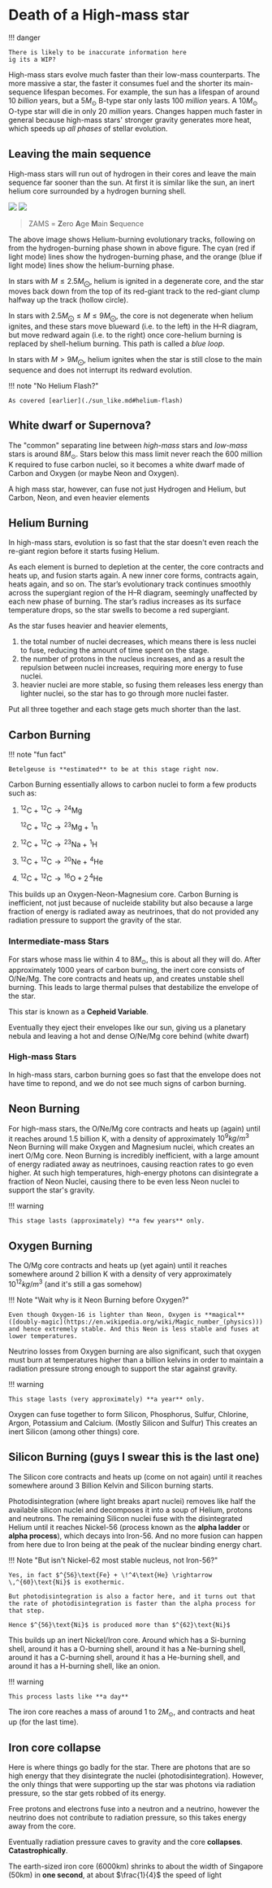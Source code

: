 # Death of a High-mass star

!!! danger

    There is likely to be inaccurate information here
    ig its a WIP?

High-mass stars evolve much faster than their low-mass counterparts.
The more massive a star, the faster it consumes fuel and the shorter its main-sequence lifespan becomes.
For example, the sun has a lifespan of around 10 _billion_ years, but a $5M_\odot$ B-type star only lasts 100 _million_ years.
A $10M_\odot$ O-type star will die in only 20 _million_ years.
Changes happen much faster in general because high-mass stars' stronger gravity generates more heat, which speeds up _all phases_ of stellar evolution.

## Leaving the main sequence

High-mass stars will run out of hydrogen in their cores and leave the main sequence far sooner than the sun. At first it is similar like the sun, an inert helium core surrounded by a hydrogen burning shell.

![](../assets/He.png#only-light)
![](../assets/He_dark.png#only-dark)

> ZAMS = **Z**ero **A**ge **M**ain **S**equence

The above image shows Helium-burning evolutionary tracks, following on from the hydrogen-burning phase shown in above figure. The cyan (red if light mode) lines show the hydrogen-burning phase, and the orange (blue if light mode) lines show the helium-burning phase.

In stars with $M\leq2.5M_\bigodot$, helium is ignited in a degenerate core, and the star moves back down from the top of its red-giant track to the red-giant clump halfway up the track (hollow circle).

In stars with $2.5M_\bigodot \leq M \leq 9M_\bigodot$, the core is not degenerate when helium ignites, and these stars move blueward (i.e. to the left) in the H–R diagram, but move redward again (i.e. to the right) once core-helium burning is replaced by shell-helium burning. This path is called a _blue loop_.

In stars with $M>9M_\bigodot$, helium ignites when the star is still close to the main sequence and does not interrupt its redward evolution.

!!! note "No Helium Flash?"

    As covered [earlier](./sun_like.md#helium-flash)

## White dwarf or Supernova?

The "common" separating line between _high-mass_ stars and _low-mass_ stars is around $8M_\odot$.
Stars below this mass limit never reach the 600 million K required to fuse carbon nuclei, so it becomes a white dwarf made of Carbon and Oxygen (or maybe Neon and Oxygen).

A high mass star, however, can fuse not just Hydrogen and Helium, but Carbon, Neon, and even heavier elements

## Helium Burning

In high-mass stars, evolution is so fast that the star doesn't even reach the re-giant region before it starts fusing Helium.

As each element is burned to depletion at the center, the core contracts and heats up, and fusion starts again.
A new inner core forms, contracts again, heats again, and so on.
The star’s evolutionary track continues smoothly across the supergiant region of the H–R diagram, seemingly unaffected by each new phase of burning.
The star’s radius increases as its surface temperature drops, so the star swells to become a red supergiant.

As the star fuses heavier and heavier elements,

1. the total number of nuclei decreases, which means there is less nuclei to fuse, reducing the amount of time spent on the stage.
2. the number of protons in the nucleus increases, and as a result the repulsion between nuclei increases, requiring more energy to fuse nuclei.
3. heavier nuclei are more stable, so fusing them releases less energy than lighter nuclei, so the star has to go through more nuclei faster.

Put all three together and each stage gets much shorter than the last.

## Carbon Burning

!!! note "fun fact"

    Betelgeuse is **estimated** to be at this stage right now.

Carbon Burning essentially allows to carbon nuclei to form a few products such as:

1. $^{12}\text{C} + \!^{12}\text{C} \rightarrow \!^{24}\text{Mg}$

    $^{12}\text{C} + \!^{12}\text{C} \rightarrow \!^{23}\text{Mg} + \!^1\text{n}$

2. $^{12}\text{C} + \!^{12}\text{C} \rightarrow \!^{23}\text{Na} + \!^1\text{H}$
3. $^{12}\text{C} + \!^{12}\text{C} \rightarrow \!^{20}\text{Ne} + \!^4\text{He}$
4. $^{12}\text{C} + \!^{12}\text{C} \rightarrow \!^{16}\text{O} + 2\,^4\text{He}$

This builds up an Oxygen-Neon-Magnesium core.
Carbon Burning is inefficient, not just because of nucleide stability but also because a large fraction of energy is radiated away as neutrinoes, that do not provided any radiation pressure to support the gravity of the star.

### Intermediate-mass Stars

For stars whose mass lie within $4$ to $8M_\odot$, this is about all they will do.
After approximately 1000 years of carbon burning, the inert core consists of O/Ne/Mg.
The core contracts and heats up, and creates unstable shell burning.
This leads to large thermal pulses that destabilize the envelope of the star.

This star is known as a **Cepheid Variable**.

Eventually they eject their envelopes like our sun, giving us a planetary nebula and leaving a hot and dense O/Ne/Mg core behind (white dwarf)

### High-mass Stars

In high-mass stars, carbon burning goes so fast that the envelope does not have time to repond, and we do not see much signs of carbon burning.

## Neon Burning

For high-mass stars, the O/Ne/Mg core contracts and heats up (again) until it reaches around 1.5 billion K, with a density of approximately $10^9 kg/m^3$
Neon Burning will make Oxygen and Magnesium nuclei, which creates an inert O/Mg core.
Neon Burning is incredibly inefficient, with a large amount of energy radiated away as neutrinoes, causing reaction rates to go even higher.
At such high temperatures, high-energy photons can disintegrate a fraction of Neon Nuclei, causing there to be even less Neon nuclei to support the star's gravity.

!!! warning

    This stage lasts (approximately) **a few years** only.

## Oxygen Burning

The O/Mg core contracts and heats up (yet again) until it reaches somewhere around 2 billion K with a density of very approximately $10^{12} kg/m^3$ (and it's still a gas somehow)

!!! Note "Wait why is it Neon Burning before Oxygen?"

    Even though Oxygen-16 is lighter than Neon, Oxygen is **magical** ([doubly-magic](https://en.wikipedia.org/wiki/Magic_number_(physics))) and hence extremely stable. And this Neon is less stable and fuses at lower temperatures.

Neutrino losses from Oxygen burning are also significant, such that oxygen must burn at temperatures higher than a billion kelvins in order to maintain a radiation pressure strong enough to support the star against gravity.

!!! warning

    This stage lasts (very approximately) **a year** only.

Oxygen can fuse together to form Silicon, Phosphorus, Sulfur, Chlorine, Argon, Potassium and Calcium. (Mostly Silicon and Sulfur)
This creates an inert Silicon (among other things) core.

## Silicon Burning (guys I swear this is the last one)

The Silicon core contracts and heats up (come on not again) until it reaches somewhere around 3 Billion Kelvin and Silicon burning starts.

Photodisintegration (where light breaks apart nuclei) removes like half the available silicon nuclei and decomposes it into a soup of Helium, protons and neutrons.
The remaining Silicon nuclei fuse with the disintegrated Helium until it reaches Nickel-56 (process known as the **alpha ladder** or **alpha process**), which decays into Iron-56. And no more fusion can happen from here due to Iron being at the peak of the nuclear binding energy chart.

!!! Note "But isn't Nickel-62 most stable nucleus, not Iron-56?"

    Yes, in fact $^{56}\text{Fe} + \!^4\text{He} \rightarrow \,^{60}\text{Ni}$ is exothermic.

    But photodisintegration is also a factor here, and it turns out that the rate of photodisintegration is faster than the alpha process for that step.

    Hence $^{56}\text{Ni}$ is produced more than $^{62}\text{Ni}$

This builds up an inert Nickel/Iron core.
Around which has a Si-burning shell, around it has a O-burning shell, around it has a Ne-burning shell, around it has a C-burning shell, around it has a He-burning shell, and around it has a H-burning shell, like an onion.

!!! warning

    This process lasts like **a day**

The iron core reaches a mass of around $1$ to $2M_\odot$, and contracts and heat up (for the last time).

## Iron core collapse

Here is where things go badly for the star. There are photons that are so high energy that they disintegrate the nuclei (photodisintegration).
However, the only things that were supporting up the star was photons via radiation pressure, so the star gets robbed of its energy.

Free protons and electrons fuse into a neutron and a neutrino, however the neutrino does not contribute to radiation pressure, so this takes energy away from the core.

Eventually radiation pressure caves to gravity and the core **collapses**. **Catastrophically**.

The earth-sized iron core (6000km) shrinks to about the width of Singapore (50km) in **one second**, at about $\frac{1}{4}$ the speed of light
